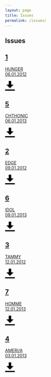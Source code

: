 ```yaml
---
layout: page
title: Issues
permalink: /issues/
---
```

<div class="issues">
<h2>Issues</h2>
  <div class="uk-child-width-1-1 uk-child-width-1-2@m" uk-grid>
      <div>
          <div class="uk-grid uk-grid-small uk-child-width-1-2" uk-grid>
            <div>
            <a class="uk-link-reset" title="Issue 1: HUNGER" href="/hunger">
                <h2 class="uk-margin-remove">1</h2>
                <p class="uk-margin-remove ">HUNGER<br>06.01.2012</p>
            </a>
            </div>
            <div class="uk-flex uk-flex-center uk-flex-middle">
                <a class="pdf-link" data-toggle="tooltip" data-placement="top" title="Download PDF" href="/assets/issues/pdf/WBR01-HUNGER.pdf">
                    <img width="32" src="/assets/images/icon-download.svg" alt="icon-download">
                </a>
            </div>
          </div>
      </div>
      <div>
          <div class="uk-grid uk-grid-small uk-child-width-1-2" uk-grid>
            <div>
                <a class="uk-link-reset" title="Issue 5: CHTHONIC" href="/chthonic">
                <h2 class="uk-margin-remove">5</h2>
                <p class="uk-margin-remove ">CHTHONIC<br>06.01.2013</p>
                </a>
            </div>
            <div class="uk-flex uk-flex-center uk-flex-middle">
                <a class="pdf-link" data-toggle="tooltip" data-placement="top" title="Download PDF" href="/assets/issues/pdf/WBR05-CHTHONIC.pdf">
                    <img width="32" src="/assets/images/icon-download.svg" alt="icon-download">
                </a>
            </div>
          </div>
      </div>
      <div>
          <div class="uk-grid uk-grid-small uk-child-width-1-2" uk-grid>
            <div>
                <a class="uk-link-reset" title="Issue 2: EDGE" href="/edge">
                <h2 class="uk-margin-remove">2</h2>
                <p class="uk-margin-remove ">EDGE<br>09.01.2012</p>
                </a>
            </div>
            <div class="uk-flex uk-flex-center uk-flex-middle">
                <a class="pdf-link" data-toggle="tooltip" data-placement="top" title="Download PDF" href="/assets/issues/pdf/WBR02-EDGE.pdf">
                    <img width="32" src="/assets/images/icon-download.svg" alt="icon-download">
                </a>
            </div>
          </div>
      </div>
      <div>
          <div class="uk-grid uk-grid-small uk-child-width-1-2" uk-grid>
            <div>
                <a class="uk-link-reset" title="Issue 6: IDOL" href="/idol">
                <h2 class="uk-margin-remove">6</h2>
                <p class="uk-margin-remove ">IDOL<br>09.01.2013</p>
                </a>
            </div>
            <div class="uk-flex uk-flex-center uk-flex-middle">
                <a class="pdf-link" data-toggle="tooltip" data-placement="top" title="Download PDF" href="/assets/issues/pdf/WBR06-IDOL.pdf">
                    <img width="32" src="/assets/images/icon-download.svg" alt="icon-download">
                </a>
            </div>
          </div>
      </div>
      <div>
          <div class="uk-grid uk-grid-small uk-child-width-1-2" uk-grid>
            <div>
                <a class="uk-link-reset" title="Issue 3: TAMMY" href="/tammy">
                <h2 class="uk-margin-remove">3</h2>
                <p class="uk-margin-remove ">TAMMY<br>12.01.2012</p>
                </a>
            </div>
            <div class="uk-flex uk-flex-center uk-flex-middle">
                <a class="pdf-link" data-toggle="tooltip" data-placement="top" title="Download PDF" href="/assets/issues/pdf/WBR03-TAMMY.pdf">
                    <img width="32" src="/assets/images/icon-download.svg" alt="icon-download">
                </a>
            </div>
          </div>
      </div>
      <div>
          <div class="uk-grid uk-grid-small uk-child-width-1-2" uk-grid>
            <div>
                <a class="uk-link-reset" title="Issue 7: HOMME" href="/homme">
                <h2 class="uk-margin-remove">7</h2>
                <p class="uk-margin-remove ">HOMME<br>12.01.2013</p>
                </a>
            </div>
            <div class="uk-flex uk-flex-center uk-flex-middle">
                <a class="pdf-link" data-toggle="tooltip" data-placement="top" title="Download PDF" href="/assets/issues/pdf/WBR07-HOMME.pdf">
                    <img width="32" src="/assets/images/icon-download.svg" alt="icon-download">
                </a>
            </div>
          </div>
      </div>
      <div>
          <div class="uk-grid uk-grid-small uk-child-width-1-2" uk-grid>
            <div>
                <a class="uk-link-reset" title="Issue 4: AMERI/A" href="/ameria">
                <h2 class="uk-margin-remove">4</h2>
                <p class="uk-margin-remove ">AMERI/A<br>03.01.2013</p>
                </a>
            </div>
            <div class="uk-flex uk-flex-center uk-flex-middle">
                <a class="pdf-link" data-toggle="tooltip" data-placement="top" title="Download PDF" href="/assets/issues/pdf/WBR04-AMERI-A.pdf">
                    <img width="32" src="/assets/images/icon-download.svg" alt="icon-download">
                </a>
            </div>
          </div>
      </div>
  </div>
</div>